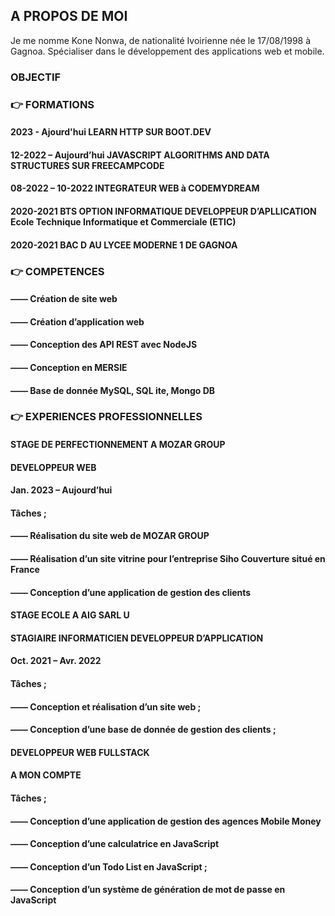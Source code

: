 ## A PROPOS DE MOI

Je me nomme Kone Nonwa, de nationalité Ivoirienne née le 17/08/1998 à Gagnoa. Spécialiser dans le développement des applications web et mobile.

### OBJECTIF



### 👉 FORMATIONS

#### 2023 - Ajourd'hui LEARN HTTP SUR BOOT.DEV

#### 12-2022 – Aujourd’hui JAVASCRIPT ALGORITHMS AND DATA STRUCTURES SUR FREECAMPCODE

#### 08-2022 – 10-2022 INTEGRATEUR WEB à CODEMYDREAM

#### 2020-2021 BTS OPTION INFORMATIQUE DEVELOPPEUR D’APLLICATION Ecole Technique Informatique et Commerciale (ETIC)

#### 2020-2021 BAC D AU LYCEE MODERNE 1 DE GAGNOA

### 👉 COMPETENCES

#### ——	Création de site web
#### ——	Création d’application web
#### ——	Conception des API REST avec NodeJS
#### ——	Conception en MERSIE
#### ——	Base de donnée MySQL, SQL ite, Mongo DB

### 👉 EXPERIENCES PROFESSIONNELLES

#### STAGE DE PERFECTIONNEMENT A MOZAR GROUP
#### DEVELOPPEUR WEB
#### Jan. 2023 – Aujourd’hui
#### Tâches ;
#### ——	Réalisation du site web de MOZAR GROUP
#### ——	Réalisation d’un site vitrine pour l’entreprise Siho Couverture situé en France
#### ——	Conception d’une application de gestion des clients

#### STAGE ECOLE A AIG SARL U
#### STAGIAIRE INFORMATICIEN DEVELOPPEUR D’APPLICATION
#### Oct. 2021 – Avr. 2022
#### Tâches ;
#### ——	Conception et réalisation d’un site web ;
#### ——	Conception d’une base de donnée de gestion des clients ;

#### DEVELOPPEUR WEB FULLSTACK
#### A MON COMPTE
#### Tâches ;
#### ——	Conception d’une application de gestion des agences Mobile Money
#### ——	Conception d’une calculatrice en JavaScript
#### ——	Conception d’un Todo List en JavaScript ;
#### ——	Conception d’un système de génération de mot de passe en JavaScript



<!--
**Nonwa-Kone/Nonwa-Kone** is a ✨ _special_ ✨ repository because its `README.md` (this file) appears on your GitHub profile.

Here are some ideas to get you started:

- 🔭 I’m currently working on ...
- 🌱 I’m currently learning ...
- 👯 I’m looking to collaborate on ...
- 🤔 I’m looking for help with ...
- 💬 Ask me about ...
- 📫 How to reach me: ...
- 😄 Pronouns: ...
- ⚡ Fun fact: ...
-->
